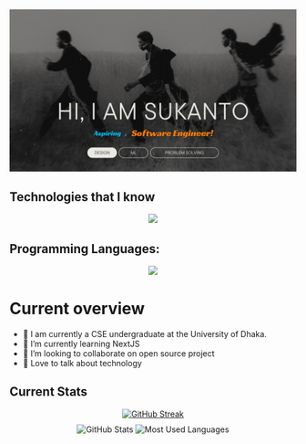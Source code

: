 
<img src="banner.png">

## Technologies that I know
<p align="center">
  <a href="https://skillicons.dev">
    <img src="https://skillicons.dev/icons?i=react,nodejs,mongodb,css,tailwindcss,html,firebase,express" />
  </a>
</p>

## Programming Languages:
<p align="center">
  <a href="https://skillicons.dev">
    <img src="https://skillicons.dev/icons?i=js,c,cpp,python" />
  </a>
</p>

# Current overview
- 🔭 I am currently a CSE undergraduate at the University of Dhaka.
- 🌱 I’m currently learning NextJS
- 👯 I’m looking to collaborate on open source project
- 💬 Love to talk about technology

## Current Stats

<div align="center">
<a href="https://git.io/streak-stats" style="margin:auto;"><img src="https://streak-stats.demolab.com?user=Dipto-shaha&theme=dark" alt="GitHub Streak" /></a>
</div>
<div align="center" style="margin-top: 10px;">
  <img src="http://github-profile-summary-cards.vercel.app/api/cards/stats?username=Dipto-shaha&theme=aura_dark" alt="GitHub Stats" />

  <img src="http://github-profile-summary-cards.vercel.app/api/cards/most-commit-language?username=Dipto-shaha&theme=aura_dark" alt="Most Used Languages" />
</div>
